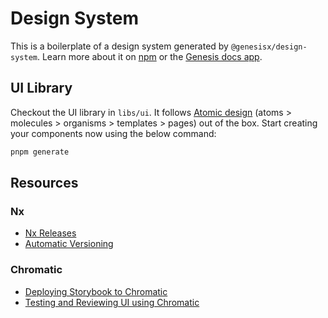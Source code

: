 # Design System

This is a boilerplate of a design system generated by `@genesisx/design-system`. Learn more about it on [npm](https://www.npmjs.com/package/@genesisx/design-system) or the [Genesis docs app](https://genesisx.netlify.app/docs/design-system).

## UI Library

Checkout the UI library in `libs/ui`. It follows [Atomic design](https://bradfrost.com/blog/post/atomic-web-design/) (atoms > molecules > organisms > templates > pages) out of the box.
Start creating your components now using the below command:

```sh
pnpm generate
```

## Resources

### Nx

- [Nx Releases](https://nx.dev/features/manage-releases)
- [Automatic Versioning](https://nx.dev/recipes/nx-release/automatically-version-with-conventional-commits)

### Chromatic

- [Deploying Storybook to Chromatic](https://www.youtube.com/watch?v=2tqRpBcV8ug&t=18s)
- [Testing and Reviewing UI using Chromatic](https://www.youtube.com/watch?v=zhrboql8UuU)
